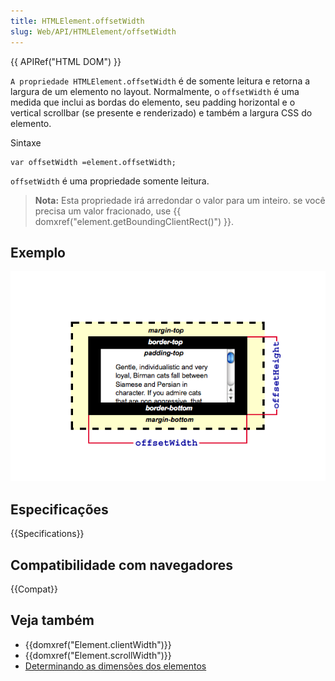 ```yaml
---
title: HTMLElement.offsetWidth
slug: Web/API/HTMLElement/offsetWidth
---
```


{{ APIRef("HTML DOM") }}

`A propriedade HTMLElement.offsetWidth` é de somente leitura e retorna a largura de um elemento no layout. Normalmente, o `offsetWidth` é uma medida que inclui as bordas do elemento, seu padding horizontal e o vertical scrollbar (se presente e renderizado) e também a largura CSS do elemento.

Sintaxe

```
var offsetWidth =element.offsetWidth;
```

`offsetWidth` é uma propriedade somente leitura.

> **Nota:** Esta propriedade irá arredondar o valor para um inteiro. se você precisa um valor fracionado, use {{ domxref("element.getBoundingClientRect()") }}.

## Exemplo

![Image:Dimensions-offset.png](dimensions-offset.png)

## Especificações

{{Specifications}}

## Compatibilidade com navegadores

{{Compat}}

## Veja também

- {{domxref("Element.clientWidth")}}
- {{domxref("Element.scrollWidth")}}
- [Determinando as dimensões dos elementos](/pt-BR/docs/Determining_the_dimensions_of_elements)
